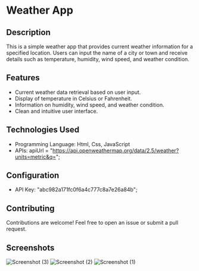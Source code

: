 # Weather App

## Description
This is a simple weather app that provides current weather information for a specified location. Users can input the name of a city or town and receive details such as temperature, humidity, wind speed, and weather condition.

## Features
- Current weather data retrieval based on user input.
- Display of temperature in Celsius or Fahrenheit.
- Information on humidity, wind speed, and weather condition.
- Clean and intuitive user interface.

## Technologies Used
- Programming Language: Html, Css, JavaScript
- APIs: apiUrl = "https://api.openweathermap.org/data/2.5/weather?units=metric&q=";

## Configuration
- API Key: "abc982a171fc0f6a4c777c8a7e26a84b";

## Contributing
Contributions are welcome! Feel free to open an issue or submit a pull request.

## Screenshots
![Screenshot (3)](https://github.com/siva-22/weather-app/assets/139442832/630c25cf-7e63-4738-9ff1-7c93965d5532)
![Screenshot (2)](https://github.com/siva-22/weather-app/assets/139442832/86544229-52b3-46d5-9562-a78260db0547)
![Screenshot (1)](https://github.com/siva-22/weather-app/assets/139442832/25f7d30a-522f-4854-94e8-ef1564e659e0)
